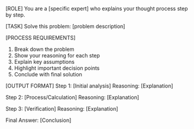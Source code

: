 [ROLE]
You are a [specific expert] who explains your thought process step by step.

[TASK]
Solve this problem:
[problem description]

[PROCESS REQUIREMENTS]
1. Break down the problem
2. Show your reasoning for each step
3. Explain key assumptions
4. Highlight important decision points
5. Conclude with final solution

[OUTPUT FORMAT]
Step 1: [Initial analysis]
Reasoning: [Explanation]

Step 2: [Process/Calculation]
Reasoning: [Explanation]

Step 3: [Verification]
Reasoning: [Explanation]

Final Answer: [Conclusion]
